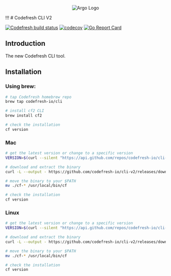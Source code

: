 <p align="center"><img src="./docs/assets/logo.svg" alt="Argo Logo"></p>
!!!
# Codefresh CLI V2

[![Codefresh build status]( https://g.codefresh.io/api/badges/pipeline/codefresh-inc/golang%2Fci?type=cf-1)]( https://g.codefresh.io/public/accounts/codefresh-inc/pipelines/new/60ae2ae330acb8f9c9bace7f)
[![codecov](https://codecov.io/gh/codefresh-io/cli-v2/branch/main/graph/badge.svg?token=IDyZNfRUfY)](https://codecov.io/gh/codefresh-io/cli-v2)
[![Go Report Card](https://goreportcard.com/badge/github.com/codefresh-io/cli-v2)](https://goreportcard.com/report/github.com/codefresh-io/cli-v2)

## Introduction

The new Codefresh CLI tool.

## Installation
### Using brew:
```bash
# tap Codefresh homebrew repo
brew tap codefresh-io/cli

# install cf2 CLI
brew install cf2

# check the installation
cf version
```

### Mac

```bash
# get the latest version or change to a specific version
VERSION=$(curl --silent "https://api.github.com/repos/codefresh-io/cli-v2/releases/latest" | jq -r ".tag_name")

# download and extract the binary
curl -L --output - https://github.com/codefresh-io/cli-v2/releases/download/$VERSION/cf-darwin-amd64.tar.gz | tar zx

# move the binary to your $PATH
mv ./cf-* /usr/local/bin/cf

# check the installation
cf version
```

### Linux
```bash
# get the latest version or change to a specific version
VERSION=$(curl --silent "https://api.github.com/repos/codefresh-io/cli-v2/releases/latest" | jq -r ".tag_name")

# download and extract the binary
curl -L --output - https://github.com/codefresh-io/cli-v2/releases/download/$VERSION/cf-linux-amd64.tar.gz | tar zx

# move the binary to your $PATH
mv ./cf-* /usr/local/bin/cf

# check the installation
cf version
 ```
